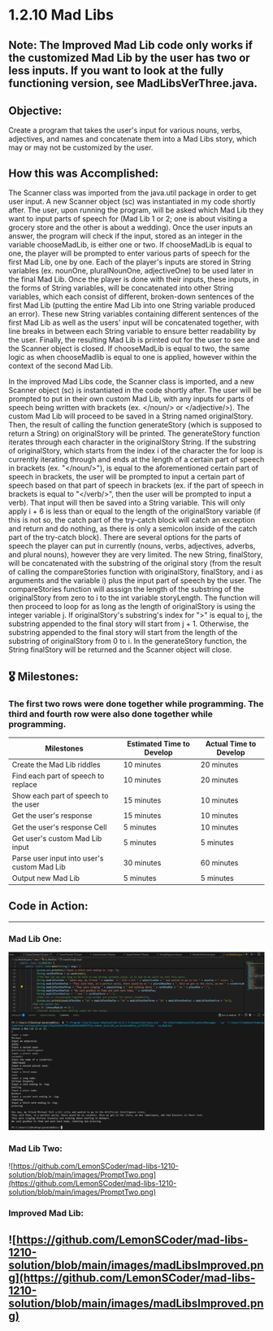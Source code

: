 # 1.2.10 Mad Libs

## Note: The Improved Mad Lib code only works if the customized Mad Lib by the user has two or less inputs. If you want to look at the fully functioning version, see MadLibsVerThree.java.

## Objective:
Create a program that takes the user's input for various nouns, verbs, adjectives, and names and concatenate them into a Mad Libs story, which may or may not be customized by the user.

## How this was Accomplished:
The Scanner class was imported from the java.util package in order to get user input. A new Scanner object (sc) was instantiated in my code shortly after. The user, upon running the program, will be asked which Mad Lib they want to input parts of speech for (Mad Lib 1 or 2; one is about visiting a grocery store and the other is about a wedding). Once the user inputs an answer, the program will check if the input, stored as an integer in the variable chooseMadLib, is either one or two. If chooseMadLib is equal to one, the player will be prompted to enter various parts of speech for the first Mad Lib, one by one. Each of the player's inputs are stored in String variables (ex. nounOne, pluralNounOne, adjectiveOne) to be used later in the final Mad Lib. Once the player is done with their inputs, these inputs, in the forms of String variables, will be concatenated into other String variables, which each consist of different, broken-down sentences of the first Mad Lib (putting the entire Mad Lib into one String variable produced an error). These new String variables containing different sentences of the first Mad Lib as well as the users' input will be concatenated together, with line breaks in between each String variable to ensure better readability by the user. Finally, the resulting Mad Lib is printed out for the user to see and the Scanner object is closed. If chooseMadLib is equal to two, the same logic as when chooseMadlib is equal to one is applied, however within the context of the second Mad Lib.

In the improved Mad Libs code, the Scanner class is imported, and a new Scanner object (sc) is instantiated in the code shortly after. The user will be prompted to put in their own custom Mad Lib, with any inputs for parts of speech being written with brackets (ex. </noun/> or </adjective/>). The custom Mad Lib will proceed to be saved in a String named originalStory. Then, the result of calling the function generateStory (which is supposed to return a String) on originalStory will be printed. The generateStory function iterates through each character in the originalStory String. If the substring of originalStory, which starts from the index i of the character the for loop is currently iterating through and ends at the length of a certain part of speech in brackets (ex. "</noun/>"), is equal to the aforementioned certain part of speech in brackets, the user will be prompted to input a certain part of speech based on that part of speech in brackets (ex. if the part of speech in brackets is equal to "</verb/>", then the user will be prompted to input a verb). That input will then be saved into a String variable. This will only apply i + 6 is less than or equal to the length of the originalStory variable (if this is not so, the catch part of the try-catch block will catch an exception and return and do nothing, as there is only a semicolon inside of the catch part of the try-catch block). There are several options for the parts of speech the player can put in currently (nouns, verbs, adjectives, adverbs, and plural nouns), however they are very limited. The new String, finalStory, will be concatenated with the substring of the original story (from the result of calling the compareStories function with originalStory, finalStory, and i as arguments and the variable i) plus the input part of speech by the user. The compareStories function will asssign the length of the substring of the originalStory from zero to i to the int variable storyLength. The function will then proceed to loop for as long as the length of originalStory is using the integer variable j. If originalStory's substring's index for ">" is equal to j, the substring appended to the final story will start from j + 1. Otherwise, the substring appended to the final story will start from the length of the substring of originalStory from 0 to i. In the generateStory function, the String finalStory will be returned and the Scanner object will close.

## 🎖️ Milestones:

### The first two rows were done together while programming. The third and fourth row were also done together while programming.

| Milestones  | Estimated Time to Develop | Actual Time to Develop |
| ------------- | ------------- | ------------- |
| Create the Mad Lib riddles  | 10 minutes  | 20 minutes |
| Find each part of speech to replace  | 10 minutes  | 20 minutes  |
| Show each part of speech to the user  | 15 minutes  | 10 minutes |
| Get the user's response  | 15 minutes | 10 minutes |
| Get the user's response Cell  | 5 minutes | 10 minutes  |
| Get user's custom Mad Lib input | 5 minutes | 5 minutes |
| Parse user input into user's custom Mad Lib | 30 minutes | 60 minutes |
| Output new Mad Lib | 5 minutes | 5 minutes |

## Code in Action:
-----------------------------
### Mad Lib One:
![images/PromptOne.png](https://github.com/LemonSCoder/mad-libs-1210-solution/blob/main/images/PromptOne.png)
### Mad Lib Two:
![https://github.com/LemonSCoder/mad-libs-1210-solution/blob/main/images/PromptTwo.png](https://github.com/LemonSCoder/mad-libs-1210-solution/blob/main/images/PromptTwo.png)
### Improved Mad Lib:
![https://github.com/LemonSCoder/mad-libs-1210-solution/blob/main/images/madLibsImproved.png](https://github.com/LemonSCoder/mad-libs-1210-solution/blob/main/images/madLibsImproved.png)
-----------------------------
